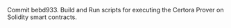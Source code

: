 Commit bebd933.                    Build and Run scripts for executing the Certora Prover on Solidity smart contracts.